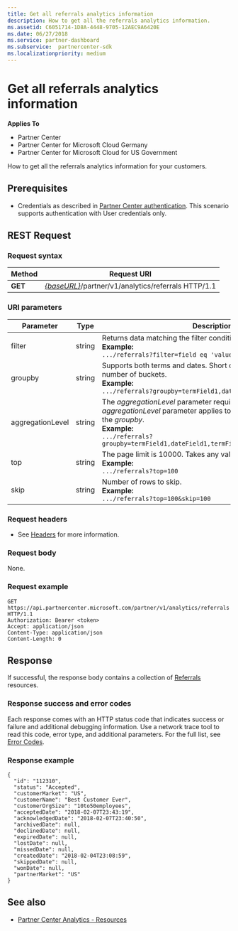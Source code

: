 ```yaml
---
title: Get all referrals analytics information
description: How to get all the referrals analytics information.
ms.assetid: C6051714-1D8A-4448-9705-12AEC9A6420E
ms.date: 06/27/2018
ms.service: partner-dashboard
ms.subservice:  partnercenter-sdk
ms.localizationpriority: medium
---
```


# Get all referrals analytics information

**Applies To**

- Partner Center
- Partner Center for Microsoft Cloud Germany
- Partner Center for Microsoft Cloud for US Government

How to get all the referrals analytics information for your customers.

## Prerequisites

- Credentials as described in [Partner Center authentication](partner-center-authentication.md). This scenario supports authentication with User credentials only.

## REST Request

### Request syntax

| Method  | Request URI |
|---------|-------------|
| **GET** | [*\{baseURL\}*](partner-center-rest-urls.md)/partner/v1/analytics/referrals HTTP/1.1 |

### URI parameters

| Parameter | Type | Description |
|-----------|------|-------------|
| filter | string |	Returns data matching the filter condition.</br> **Example:**</br>  `.../referrals?filter=field eq 'value'` |
| groupby | string |	Supports both terms and dates. Short circuit logic to limit the number of buckets.</br> **Example:**</br>  `.../referrals?groupby=termField1,dateField1,termField2` |
| aggregationLevel | string |	The *aggregationLevel* parameter requires a *groupby*. The *aggregationLevel* parameter applies to all date fields present in the *groupby*.</br> **Example:**</br> `.../referrals?groupby=termField1,dateField1,termField2&aggregationLevel=day` |
| top | string | The page limit is 10000. Takes any value less than 10000.</br> **Example:**</br> `.../referrals?top=100`</br> |
| skip | string | Number of rows to skip.</br> **Example:**</br>  `.../referrals?top=100&skip=100` |

### Request headers

- See [Headers](headers.md) for more information.

### Request body

None.

### Request example

```http
GET https://api.partnercenter.microsoft.com/partner/v1/analytics/referrals HTTP/1.1
Authorization: Bearer <token>
Accept: application/json
Content-Type: application/json
Content-Length: 0
```

## Response

If successful, the response body contains a collection of [Referrals](partner-center-analytics-resources.md#referrals-resource) resources.

### Response success and error codes

Each response comes with an HTTP status code that indicates success or failure and additional debugging information. Use a network trace tool to read this code, error type, and additional parameters. For the full list, see [Error Codes](error-codes.md).

### Response example

```http
{
  "id": "112310",
  "status": "Accepted",
  "customerMarket": "US",
  "customerName": "Best Customer Ever",
  "customerOrgSize": "10to50employees",
  "acceptedDate": "2018-02-07T23:43:19",
  "acknowledgedDate": "2018-02-07T23:40:50",
  "archivedDate": null,
  "declinedDate": null,
  "expiredDate": null,
  "lostDate": null,
  "missedDate": null,
  "createdDate": "2018-02-04T23:08:59",
  "skippedDate": null,
  "wonDate": null,
  "partnerMarket": "US"
}
```

## See also
 - [Partner Center Analytics - Resources](partner-center-analytics-resources.md)
